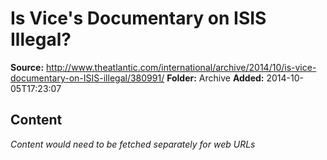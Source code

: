 # Is Vice's Documentary on ISIS Illegal?

**Source:** http://www.theatlantic.com/international/archive/2014/10/is-vice-documentary-on-ISIS-illegal/380991/
**Folder:** Archive
**Added:** 2014-10-05T17:23:07




## Content
*Content would need to be fetched separately for web URLs*
